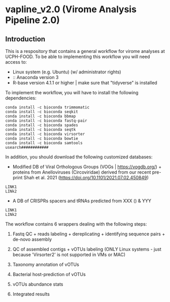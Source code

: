 # vapline_v2.0 (Virome Analysis Pipeline 2.0)

## Introduction

This is a respository that contains a general workflow for virome analyses at UCPH-FOOD.
To be able to implementing this workflow you will need access to:

- Linux system (e.g. Ubuntu) (w/ administrator rights)
- :: Anaconda version 3
- R-base version 4.1.1 or higher | make sure that "tidyverse" is installed

To implement the workflow, you will have to install the following dependencies:
```
conda install -c bioconda trimmomatic
conda install -c bioconda seqkit 
conda install -c bioconda bbmap 
conda install -c bioconda fastq-pair 
conda install -c bioconda spades  
conda install -c bioconda seqtk
conda install -c bioconda virsorter 
conda install -c bioconda bowtie 
conda install -c bioconda samtools
usearch############
```

In addition, you should download the following customized databases:

- Modified DB of Viral Orthologous Groups (VOGs | https://vogdb.org/) + proteins from Anelloviruses (Circoviridae) derived from our recent pre-print Shah et al. 2021 (https://doi.org/10.1101/2021.07.02.450849) 
```
LINK1
LINk2
```

- A DB of CRISPRs spacers and tRNAs predicted from XXX () & YYY
```
LINK1
LINk2
```



The workflow contains 6 wrappers dealing with the following steps:

1) Fastq QC + reads labeling + dereplicating + identifying sequence pairs + de-novo assembly

2) QC of assembled contigs + vOTUs labeling (ONLY Linux systems - just because 'Virsorter2' is not supported in VMs or MAC)

3) Taxonomy annotation of vOTUs

4) Bacterial host-prediction of vOTUs

5) vOTUs abundance stats

6) Integrated results








